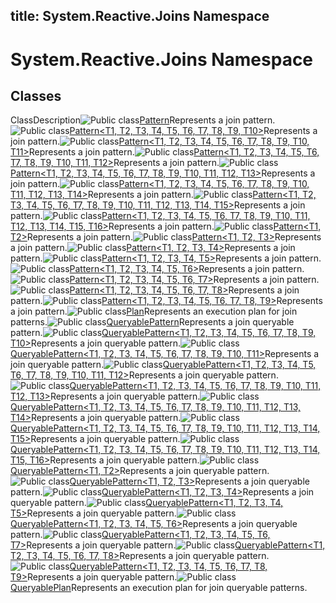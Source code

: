 title: System.Reactive.Joins Namespace
---
# System.Reactive.Joins Namespace

## Classes

ClassDescription![Public class](https://reactiveui.net/assets/img/Hh212009.pubclass(en-us,VS.103).gif "Public class")[Pattern](../Pattern/Pattern.md)Represents a join pattern.![Public class](https://reactiveui.net/assets/img/Hh212009.pubclass(en-us,VS.103).gif "Public class")[Pattern<T1, T2, T3, T4, T5, T6, T7, T8, T9, T10>](../Pattern/Pattern(T1).md)Represents a join pattern.![Public class](https://reactiveui.net/assets/img/Hh212009.pubclass(en-us,VS.103).gif "Public class")[Pattern<T1, T2, T3, T4, T5, T6, T7, T8, T9, T10, T11>](../Pattern/Pattern(T1).md)Represents a join pattern.![Public class](https://reactiveui.net/assets/img/Hh212009.pubclass(en-us,VS.103).gif "Public class")[Pattern<T1, T2, T3, T4, T5, T6, T7, T8, T9, T10, T11, T12>](../Pattern/Pattern(T1).md)Represents a join pattern.![Public class](https://reactiveui.net/assets/img/Hh212009.pubclass(en-us,VS.103).gif "Public class")[Pattern<T1, T2, T3, T4, T5, T6, T7, T8, T9, T10, T11, T12, T13>](../Pattern/Pattern(T1).md)Represents a join pattern.![Public class](https://reactiveui.net/assets/img/Hh212009.pubclass(en-us,VS.103).gif "Public class")[Pattern<T1, T2, T3, T4, T5, T6, T7, T8, T9, T10, T11, T12, T13, T14>](../Pattern/Pattern(T1).md)Represents a join pattern.![Public class](https://reactiveui.net/assets/img/Hh212009.pubclass(en-us,VS.103).gif "Public class")[Pattern<T1, T2, T3, T4, T5, T6, T7, T8, T9, T10, T11, T12, T13, T14, T15>](../Pattern/Pattern(T1).md)Represents a join pattern.![Public class](https://reactiveui.net/assets/img/Hh212009.pubclass(en-us,VS.103).gif "Public class")[Pattern<T1, T2, T3, T4, T5, T6, T7, T8, T9, T10, T11, T12, T13, T14, T15, T16>](../Pattern/Pattern(T1).md)Represents a join pattern.![Public class](https://reactiveui.net/assets/img/Hh212009.pubclass(en-us,VS.103).gif "Public class")[Pattern<T1, T2>](../Pattern/Pattern(T1).md)Represents a join pattern.![Public class](https://reactiveui.net/assets/img/Hh212009.pubclass(en-us,VS.103).gif "Public class")[Pattern<T1, T2, T3>](../Pattern/Pattern(T1).md)Represents a join pattern.![Public class](https://reactiveui.net/assets/img/Hh212009.pubclass(en-us,VS.103).gif "Public class")[Pattern<T1, T2, T3, T4>](../Pattern/Pattern(T1).md)Represents a join pattern.![Public class](https://reactiveui.net/assets/img/Hh212009.pubclass(en-us,VS.103).gif "Public class")[Pattern<T1, T2, T3, T4, T5>](../Pattern/Pattern(T1).md)Represents a join pattern.![Public class](https://reactiveui.net/assets/img/Hh212009.pubclass(en-us,VS.103).gif "Public class")[Pattern<T1, T2, T3, T4, T5, T6>](../Pattern/Pattern(T1).md)Represents a join pattern.![Public class](https://reactiveui.net/assets/img/Hh212009.pubclass(en-us,VS.103).gif "Public class")[Pattern<T1, T2, T3, T4, T5, T6, T7>](../Pattern/Pattern(T1).md)Represents a join pattern.![Public class](https://reactiveui.net/assets/img/Hh212009.pubclass(en-us,VS.103).gif "Public class")[Pattern<T1, T2, T3, T4, T5, T6, T7, T8>](../Pattern/Pattern(T1).md)Represents a join pattern.![Public class](https://reactiveui.net/assets/img/Hh212009.pubclass(en-us,VS.103).gif "Public class")[Pattern<T1, T2, T3, T4, T5, T6, T7, T8, T9>](../Pattern/Pattern(T1).md)Represents a join pattern.![Public class](https://reactiveui.net/assets/img/Hh212009.pubclass(en-us,VS.103).gif "Public class")[Plan<TResult>](Plan/Plan(TResult).md)Represents an execution plan for join patterns.![Public class](https://reactiveui.net/assets/img/Hh212009.pubclass(en-us,VS.103).gif "Public class")[QueryablePattern](QueryablePattern/QueryablePattern.md)Represents a join queryable pattern.![Public class](https://reactiveui.net/assets/img/Hh212009.pubclass(en-us,VS.103).gif "Public class")[QueryablePattern<T1, T2, T3, T4, T5, T6, T7, T8, T9, T10>](../QueryablePattern/QueryablePattern(T1).md)Represents a join queryable pattern.![Public class](https://reactiveui.net/assets/img/Hh212009.pubclass(en-us,VS.103).gif "Public class")[QueryablePattern<T1, T2, T3, T4, T5, T6, T7, T8, T9, T10, T11>](../QueryablePattern/QueryablePattern(T1).md)Represents a join queryable pattern.![Public class](https://reactiveui.net/assets/img/Hh212009.pubclass(en-us,VS.103).gif "Public class")[QueryablePattern<T1, T2, T3, T4, T5, T6, T7, T8, T9, T10, T11, T12>](../QueryablePattern/QueryablePattern(T1).md)Represents a join queryable pattern.![Public class](https://reactiveui.net/assets/img/Hh212009.pubclass(en-us,VS.103).gif "Public class")[QueryablePattern<T1, T2, T3, T4, T5, T6, T7, T8, T9, T10, T11, T12, T13>](../QueryablePattern/QueryablePattern(T1).md)Represents a join queryable pattern.![Public class](https://reactiveui.net/assets/img/Hh212009.pubclass(en-us,VS.103).gif "Public class")[QueryablePattern<T1, T2, T3, T4, T5, T6, T7, T8, T9, T10, T11, T12, T13, T14>](../QueryablePattern/QueryablePattern(T1).md)Represents a join queryable pattern.![Public class](https://reactiveui.net/assets/img/Hh212009.pubclass(en-us,VS.103).gif "Public class")[QueryablePattern<T1, T2, T3, T4, T5, T6, T7, T8, T9, T10, T11, T12, T13, T14, T15>](../QueryablePattern/QueryablePattern(T1).md)Represents a join queryable pattern.![Public class](https://reactiveui.net/assets/img/Hh212009.pubclass(en-us,VS.103).gif "Public class")[QueryablePattern<T1, T2, T3, T4, T5, T6, T7, T8, T9, T10, T11, T12, T13, T14, T15, T16>](../QueryablePattern/QueryablePattern(T1).md)Represents a join queryable pattern.![Public class](https://reactiveui.net/assets/img/Hh212009.pubclass(en-us,VS.103).gif "Public class")[QueryablePattern<T1, T2>](../QueryablePattern/QueryablePattern(T1).md)Represents a join queryable pattern.![Public class](https://reactiveui.net/assets/img/Hh212009.pubclass(en-us,VS.103).gif "Public class")[QueryablePattern<T1, T2, T3>](../QueryablePattern/QueryablePattern(T1).md)Represents a join queryable pattern.![Public class](https://reactiveui.net/assets/img/Hh212009.pubclass(en-us,VS.103).gif "Public class")[QueryablePattern<T1, T2, T3, T4>](../QueryablePattern/QueryablePattern(T1).md)Represents a join queryable pattern.![Public class](https://reactiveui.net/assets/img/Hh212009.pubclass(en-us,VS.103).gif "Public class")[QueryablePattern<T1, T2, T3, T4, T5>](../QueryablePattern/QueryablePattern(T1).md)Represents a join queryable pattern.![Public class](https://reactiveui.net/assets/img/Hh212009.pubclass(en-us,VS.103).gif "Public class")[QueryablePattern<T1, T2, T3, T4, T5, T6>](../QueryablePattern/QueryablePattern(T1).md)Represents a join queryable pattern.![Public class](https://reactiveui.net/assets/img/Hh212009.pubclass(en-us,VS.103).gif "Public class")[QueryablePattern<T1, T2, T3, T4, T5, T6, T7>](../QueryablePattern/QueryablePattern(T1).md)Represents a join queryable pattern.![Public class](https://reactiveui.net/assets/img/Hh212009.pubclass(en-us,VS.103).gif "Public class")[QueryablePattern<T1, T2, T3, T4, T5, T6, T7, T8>](../QueryablePattern/QueryablePattern(T1).md)Represents a join queryable pattern.![Public class](https://reactiveui.net/assets/img/Hh212009.pubclass(en-us,VS.103).gif "Public class")[QueryablePattern<T1, T2, T3, T4, T5, T6, T7, T8, T9>](../QueryablePattern/QueryablePattern(T1).md)Represents a join queryable pattern.![Public class](https://reactiveui.net/assets/img/Hh212009.pubclass(en-us,VS.103).gif "Public class")[QueryablePlan<TResult>](../QueryablePlan/QueryablePlan(TResult))Represents an execution plan for join queryable patterns.
